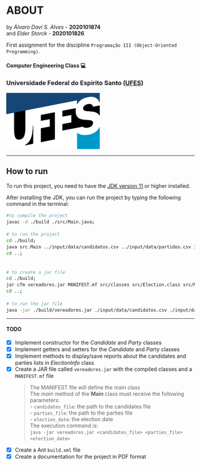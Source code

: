 
# ABOUT

by _Álvaro Davi S. Alves_ - **2020101874**  
and _Elder Storck_ - **2020101826**

First assignment for the discipline  ```Programação III (Object-Oriented Programming)```.


#### Computer Engineering Class :computer:

### Universidade Federal do Espirito Santo ([UFES](https://ufes.br))


<img src="./docs/img/marca_ufes.png" alt="ufes logo" height="150px" width="250px">   

---

## How to run

To run this project, you need to have the [JDK version 11](https://www.oracle.com/br/java/technologies/javase/jdk11-archive-downloads.html) or higher installed.  

After installing the JDK, you can run the project by typing the following command in the terminal:  
```sh
#to compile the project
javac -d ./build ./src/Main.java;

# to run the project
cd ./build;
java src.Main ../input/data/candidatos.csv ../input/data/partidos.csv 15/11/2020;
cd ..;


# to create a jar file
cd ./build;
jar cfm vereadores.jar MANIFEST.mf src/classes src/Election.class src/Main.class;
cd ..;

# to run the jar file
java -jar ./build/vereadores.jar ./input/data/candidatos.csv ./input/data/partidos.csv 15/11/2020;
```

___

#### TODO

* [x] Implement constructor for the _Candidate_ and _Party_ classes
* [x] Implement getters and setters for the _Candidate_ and _Party_ classes
* [x] Implement methods to display/save reports about the candidates and parties lists in _ElectionInfo_ class
* [x] Create a JAR file called `vereadores.jar` with the compiled classes and a `MANIFEST.mf` file
	> The MANIFEST file will define the main class  
	> The _main_ method of the **Main** class must receive the following parameters:  
		- `candidates_file`: the path to the candidates file  
		- `parties_file`: the path to the parties file  
		- `election_date`: the election date  
	> The execution command is:  
		`java -jar vereadores.jar <candidates_file> <parties_file> <election_date>`  
* [x] Create a Ant `build.xml` file
* [x] Create a documentation for the project in PDF format
